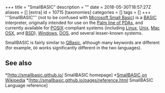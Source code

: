 +++
title = "SmallBASIC"
description = ""
date = 2018-05-30T18:57:27Z
aliases = []
[extra]
id = 10715
[taxonomies]
categories = []
tags = []
+++
'''SmallBASIC''' (not to be confused with [Microsoft Small Basic](https://rosettacode.org/wiki/:Category:Microsoft_Small_Basic)) is a [BASIC](https://rosettacode.org/wiki/:Category:BASIC) interpreter, originally intended for use on the [Palm line of PDAs](https://en.wikipedia.org/wiki/Palm_(PDA)), and currently available for [POSIX](https://rosettacode.org/wiki/:Category:POSIX)-compliant systems (including [Linux](https://rosettacode.org/wiki/Linux), [Unix](https://rosettacode.org/wiki/Unix), [Mac OSX](https://rosettacode.org/wiki/Mac_OS), and [BSD](https://rosettacode.org/wiki/BSD)), [Windows](https://rosettacode.org/wiki/Windows), [DOS](https://rosettacode.org/wiki/DOS), and several lesser-known systems.

SmallBASIC is fairly similar to [QBasic](https://rosettacode.org/wiki/QuickBASIC#QBasic), although many keywords are different (for example, <code>DO</code> works significantly different in the two languages).

## See also
*[http://smallbasic.github.io/ SmallBASIC homepage]
*[SmallBASIC on Wikipedia](https://en.wikipedia.org/wiki/SmallBASIC)
*[http://smallbasic.github.io/pages/reference.html SmallBASIC Language reference]

